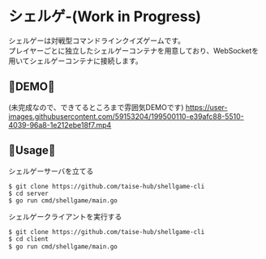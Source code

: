 # シェルゲ-(Work in Progress)
シェルゲーは対戦型コマンドラインクイズゲームです。  
プレイヤーごとに独立したシェルゲーコンテナを用意しており、WebSocketを用いてシェルゲーコンテナに接続します。

## 🚧DEMO🚧
(未完成なので、できてるところまで雰囲気DEMOです)
https://user-images.githubusercontent.com/59153204/199500110-e39afc88-5510-4039-96a8-1e212ebe18f7.mp4


## 🚧Usage🚧
シェルゲーサーバを立てる
```
$ git clone https://github.com/taise-hub/shellgame-cli
$ cd server
$ go run cmd/shellgame/main.go
```
 
シェルゲークライアントを実行する
```bash
$ git clone https://github.com/taise-hub/shellgame-cli
$ cd client
$ go run cmd/shellgame/main.go
```
